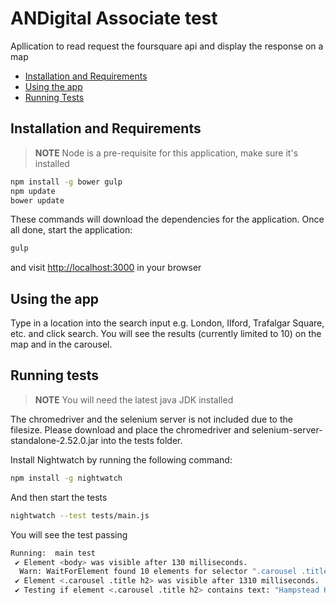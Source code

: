 # ANDigital Associate test

Apllication to read request the foursquare api and display the response on a map

* [Installation and Requirements](#installation)
* [Using the app](#usage)
* [Running Tests](#tests)

<a name="installation"></a>
## Installation and Requirements

> **NOTE** Node is a pre-requisite for this application, make sure it's installed

```sh
npm install -g bower gulp
npm update
bower update
```

These commands will download the dependencies for the application. Once all done, start the application:
```sh
gulp
```

and visit [http://localhost:3000](http://localhost:3000) in your browser

<a name="usage"></a>
## Using the app

Type in a location into the search input e.g. London, Ilford, Trafalgar Square, etc. and click search.
You will see the results (currently limited to 10) on the map and in the carousel.

<a name="tests"></a>
## Running tests

> **NOTE** You will need the latest java JDK installed

The chromedriver and the selenium server is not included due to the filesize.
Please download and place the chromedriver and selenium-server-standalone-2.52.0.jar into the tests folder.

Install Nightwatch by running the following command:

```sh
npm install -g nightwatch
```

And then start the tests

```sh
nightwatch --test tests/main.js
```

You will see the test passing

```sh
Running:  main test
 ✔ Element <body> was visible after 130 milliseconds.
  Warn: WaitForElement found 10 elements for selector ".carousel .title h2". Only the first one will be checked.
 ✔ Element <.carousel .title h2> was visible after 1310 milliseconds.
 ✔ Testing if element <.carousel .title h2> contains text: "Hampstead Heath".
```